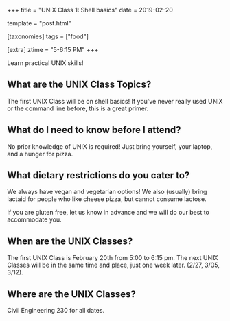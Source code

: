 +++
title = "UNIX Class 1: Shell basics"
date = 2019-02-20

template = "post.html"

[taxonomies]
tags = ["food"]

[extra]
ztime = "5-6:15 PM"
+++

Learn practical UNIX skills!

<!-- more -->

## What are the UNIX Class Topics?

The first UNIX Class will be on shell basics! If you've never really used UNIX or the command line before, this is a great primer.

## What do I need to know before I attend?

No prior knowledge of UNIX is required! Just bring yourself, your laptop, and a hunger for pizza.

## What dietary restrictions do you cater to?

We always have vegan and vegetarian options! We also (usually) bring lactaid for people who like cheese pizza, but cannot consume lactose. 

If you are gluten free, let us know in advance and we will do our best to accommodate you.

## When are the UNIX Classes?
The first UNIX Class is February 20th from 5:00 to 6:15 pm. The next UNIX Classes will be in the same time and place, just one week later. (2/27, 3/05, 3/12).

## Where are the UNIX Classes?
Civil Engineering 230 for all dates.
